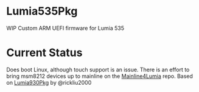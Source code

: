# Lumia535Pkg
WIP Custom ARM UEFI firmware for Lumia 535

# Current Status
Does boot Linux, although touch support is an issue. There is an effort to bring msm8212 devices up to mainline on the [Mainline4Lumia](https://github.com/mainline4Lumia/linux-next/tree/for-upstream/msm8212) repo.
Based on [Lumia930Pkg](https://github.com/rickliu2000/Lumia930Pkg) by @rickliu2000
